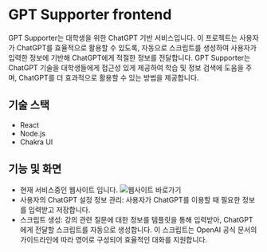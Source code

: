 # GPT Supporter frontend

GPT Supporter는 대학생을 위한 ChatGPT 기반 서비스입니다. 이 프로젝트는 사용자가 ChatGPT를 효율적으로 활용할 수 있도록, 자동으로 스크립트를 생성하여 사용자가 입력한 정보에 기반해 ChatGPT에게 적절한 정보를 전달합니다.
GPT Supporter는 ChatGPT 기술을 대학생들에게 접근성 있게 제공하여 학습 및 정보 검색에 도움을 주며, ChatGPT를 더 효과적으로 활용할 수 있는 방법을 제공합니다.

## 기술 스택
- React
- Node.js
- Chakra UI

## 기능 및 화면
- 현재 서비스중인 웹사이트 입니다. ![웹사이트 바로가기](https://gpt-supporter.click)
- 사용자의 ChatGPT 설정 정보 관리: 사용자가 ChatGPT를 이용할 때 필요한 정보를 입력받고 저장합니다.
- 스크립트 생성: 강의 관련 질문에 대한 정보를 템플릿을 통해 입력받아, ChatGPT에게 전달할 스크립트를 자동으로 생성합니다. 이 스크립트는 OpenAI 공식 문서의 가이드라인에 따라 영어로 구성되어 효율적인 대화를 지원합니다.
